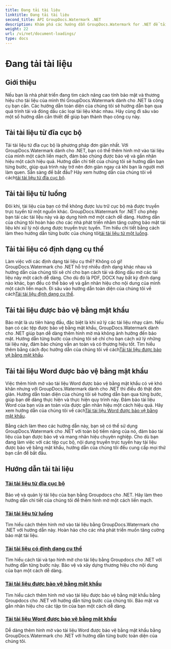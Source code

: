 ```yaml
---
title: Đang tải tài liệu
linktitle: Đang tải tài liệu
second_title: API GroupDocs.Watermark .NET
description: Khám phá các hướng dẫn GroupDocs.Watermark for .NET để tải và tạo hình mờ tài liệu, đảm bảo bảo mật tài liệu và xây dựng thương hiệu với hướng dẫn từng bước.
weight: 22
url: /vi/net/document-loadings/
type: docs
---
```

# Đang tải tài liệu

## Giới thiệu
Nếu bạn là nhà phát triển đang tìm cách nâng cao tính bảo mật và thương hiệu cho tài liệu của mình thì GroupDocs.Watermark dành cho .NET là công cụ bạn cần. Các hướng dẫn toàn diện của chúng tôi sẽ hướng dẫn bạn qua quá trình tải và đóng dấu các loại tài liệu khác nhau. Hãy cùng đi sâu vào một số hướng dẫn cần thiết để giúp bạn thành thạo công cụ này.

## Tải tài liệu từ đĩa cục bộ
Tải tài liệu từ đĩa cục bộ là phương pháp đơn giản nhất. Với GroupDocs.Watermark dành cho .NET, bạn có thể thêm hình mờ vào tài liệu của mình một cách liền mạch, đảm bảo chúng được bảo vệ và gắn nhãn hiệu một cách hiệu quả. Hướng dẫn chi tiết của chúng tôi sẽ hướng dẫn bạn từng bước, giúp quá trình này trở nên đơn giản ngay cả khi bạn là người mới làm quen. Sẵn sàng để bắt đầu? Hãy xem hướng dẫn của chúng tôi về cách[tải tài liệu từ đĩa cục bộ](./load-document-from-local-disk/).

## Tải tài liệu từ luồng
 Đôi khi, tài liệu của bạn có thể không được lưu trữ cục bộ mà được truyền trực tuyến từ một nguồn khác. GroupDocs.Watermark for .NET cho phép bạn tải các tài liệu này và áp dụng hình mờ một cách dễ dàng. Hướng dẫn của chúng tôi hoàn hảo cho các nhà phát triển nhằm tăng cường bảo mật tài liệu khi xử lý nội dung được truyền trực tuyến. Tìm hiểu chi tiết bằng cách làm theo hướng dẫn từng bước của chúng tôi[tải tài liệu từ một luồng](./load-document-from-stream/).

## Tải tài liệu có định dạng cụ thể
Làm việc với các định dạng tài liệu cụ thể? Không có gì! GroupDocs.Watermark cho .NET hỗ trợ nhiều định dạng khác nhau và hướng dẫn của chúng tôi sẽ chỉ cho bạn cách tải và đóng dấu mờ các tài liệu này một cách dễ dàng. Cho dù đó là PDF, DOCX hay bất kỳ định dạng nào khác, bạn đều có thể bảo vệ và gắn nhãn hiệu cho nội dung của mình một cách liền mạch. Đi sâu vào hướng dẫn toàn diện của chúng tôi về cách[Tải tài liệu định dạng cụ thể](./load-specific-format-document/).

## Tải tài liệu được bảo vệ bằng mật khẩu
 Bảo mật là ưu tiên hàng đầu, đặc biệt là khi xử lý các tài liệu nhạy cảm. Nếu bạn có các tệp được bảo vệ bằng mật khẩu, GroupDocs.Watermark dành cho .NET giúp bạn dễ dàng thêm hình mờ mà không ảnh hưởng đến bảo mật. Hướng dẫn từng bước của chúng tôi sẽ chỉ cho bạn cách xử lý những tài liệu này, đảm bảo chúng vẫn an toàn và có thương hiệu tốt. Tìm hiểu thêm bằng cách đọc hướng dẫn của chúng tôi về cách[Tải tài liệu được bảo vệ bằng mật khẩu](./load-password-protected-document/).

## Tải tài liệu Word được bảo vệ bằng mật khẩu
Việc thêm hình mờ vào tài liệu Word được bảo vệ bằng mật khẩu có vẻ khó khăn nhưng với GroupDocs.Watermark dành cho .NET thì điều đó thật đơn giản. Hướng dẫn toàn diện của chúng tôi sẽ hướng dẫn bạn qua từng bước, giúp bạn dễ dàng thực hiện và thực hiện quy trình này. Đảm bảo tài liệu Word của bạn vừa an toàn vừa được gắn nhãn hiệu một cách hiệu quả. Hãy xem hướng dẫn của chúng tôi về cách[Tải tài liệu Word được bảo vệ bằng mật khẩu](./load-password-protected-word-document/).

Bằng cách làm theo các hướng dẫn này, bạn sẽ có thể sử dụng GroupDocs.Watermark cho .NET với toàn bộ tiềm năng của nó, đảm bảo tài liệu của bạn được bảo vệ và mang nhãn hiệu chuyên nghiệp. Cho dù bạn đang làm việc với các tệp cục bộ, nội dung truyền trực tuyến hay tài liệu được bảo vệ bằng mật khẩu, hướng dẫn của chúng tôi đều cung cấp mọi thứ bạn cần để bắt đầu.
## Hướng dẫn tải tài liệu
### [Tải tài liệu từ đĩa cục bộ](./load-document-from-local-disk/)
Bảo vệ và quản lý tài liệu của bạn bằng Groupdocs cho .NET. Hãy làm theo hướng dẫn chi tiết của chúng tôi để thêm hình mờ một cách liền mạch.
### [Tải tài liệu từ luồng](./load-document-from-stream/)
Tìm hiểu cách thêm hình mờ vào tài liệu bằng GroupDocs.Watermark cho .NET với hướng dẫn này. Hoàn hảo cho các nhà phát triển muốn tăng cường bảo mật tài liệu.
### [Tải tài liệu có định dạng cụ thể](./load-specific-format-document/)
Tìm hiểu cách tải và tạo hình mờ cho tài liệu bằng Groupdocs cho .NET với hướng dẫn từng bước này. Bảo vệ và xây dựng thương hiệu cho nội dung của bạn một cách dễ dàng.
### [Tải tài liệu được bảo vệ bằng mật khẩu](./load-password-protected-document/)
Tìm hiểu cách thêm hình mờ vào tài liệu được bảo vệ bằng mật khẩu bằng Groupdocs cho .NET với hướng dẫn từng bước của chúng tôi. Bảo mật và gắn nhãn hiệu cho các tập tin của bạn một cách dễ dàng.
### [Tải tài liệu Word được bảo vệ bằng mật khẩu](./load-password-protected-word-document/)
Dễ dàng thêm hình mờ vào tài liệu Word được bảo vệ bằng mật khẩu bằng GroupDocs.Watermark cho .NET với hướng dẫn từng bước toàn diện của chúng tôi.